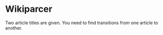 # Wikiparcer
Two article titles are given. You need to find transitions from one article to another.
